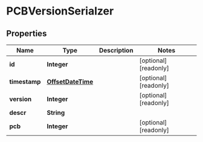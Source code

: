 

# PCBVersionSerialzer

## Properties

Name | Type | Description | Notes
------------ | ------------- | ------------- | -------------
**id** | **Integer** |  |  [optional] [readonly]
**timestamp** | [**OffsetDateTime**](OffsetDateTime.md) |  |  [optional] [readonly]
**version** | **Integer** |  |  [optional] [readonly]
**descr** | **String** |  | 
**pcb** | **Integer** |  |  [optional] [readonly]




